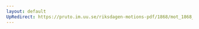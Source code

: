 ```yaml
---
layout: default
UpRedirect: https://pruto.im.uu.se/riksdagen-motions-pdf/1868/mot_1868__fk__20/mot_1868__fk__20-003.pdf
---
```

